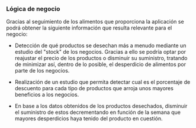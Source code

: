 ### Lógica de negocio

Gracias al seguimiento de los alimentos que proporciona la aplicación se podrá obtener la siguiente información que resulta relevante para el negocio:

* Detección de qué productos se desechan más a menudo mediante un estudio del "stock" de los negocios. Gracias a ello se podría optar por reajustar el precio de los productos o disminuir su suministro, tratando de minimizar así, dentro de lo posible, el desperdicio de alimentos por parte de los negocios.

* Realización de un estudio que permita detectar cual es el porcentaje de descuento para cada tipo de productos que arroja unos mayores beneficios a los negocios.

* En base a los datos obtenidos de los productos desechados, disminuir el suministro de estos decrementando en función de la semana que mayores desperdicios haya tenido del producto en cuestión.
